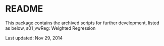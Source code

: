 README
=======
This package contains the archived scripts for further development, listed as below,
s01_vwReg: Weighted Regression




Last updated: Nov 29, 2014

